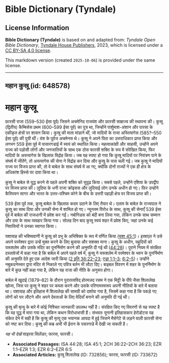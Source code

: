 # Bible Dictionary (Tyndale)

## License Information

**Bible Dictionary (Tyndale)** is based on and adapted from: _Tyndale Open Bible Dictionary_, [Tyndale House Publishers](https://tyndaleopenresources.com/), 2023, which is licensed under a [CC BY-SA 4.0 license](https://creativecommons.org/licenses/by-sa/4.0/legalcode.en).

This markdown version (created `2025-10-06`) is provided under the same license.



--------------------------------

## महान कुस्रू (id: 648578)

महान कुस्रू
===========

फ़ारसी राजा (559–530 ईसा पूर्व) जिसने अचमेनिद राजवंश और फ़ारसी साम्राज्य की स्थापना की। कुस्रू (द्वितीय) कैम्बिसेस प्रथम (600–599 ईसा पूर्व) का पुत्र था, जिन्होंने पार्शुमाश\-अंशान और पारसा के एकीकृत क्षेत्रों पर शासन किया। कुस्रू की माता मांडाने थीं, जो मादियों के राजा अस्तियागेस (585?–550 ईसा पूर्व) की पुत्री थीं। वंश के पूर्वज अचमेनस थे। कुस्रू ने अपने पिता का उत्तराधिकार प्राप्त किया और लगभग 559 ईसा पूर्व में पासारगडाई में स्वयं को स्थापित किया। महत्वाकांक्षी और साहसी, उन्होंने अपने राज्य को पड़ोसी लोगों और जनजातियों के साथ एक ठोस फारसी शक्ति के रूप में संरेखित किया, फिर मादियों के अस्त्यागेस के खिलाफ विद्रोह किया। जब यह स्पष्ट हो गया कि कुस्रू मादियों पर नियंत्रण पाने के संघर्ष में जीतेंगे, तो अस्त्यागेस की सेना ने विद्रोह कर दिया और कुस्रू के पास चली गई। जब कुस्रू ने मादियों राज्य पर विजय प्राप्त की, तो वे बाबेल के साथ संघर्ष में आ गए, क्योंकि दोनों राज्यों ने एक ही क्षेत्र के अधिकांश हिस्से पर दावा किया था।

कुस्रू ने बाबेल से युद्ध करने से पहले अपनी शक्ति को सुदृढ़ किया। सबसे पहले, उन्होंने एशिया के उपद्वीप पर विजय प्राप्त की। लुदिया के धनी राजा क्रोइसस और लुदियाई लोग उनके अधीन हो गए। फिर उन्होंने कैस्पियन सागर और भारत के उत्तर\-पश्चिम कोने के बीच के उत्तरी पहाड़ी क्षेत्र पर विजय प्राप्त की।

539 ईसा पूर्व तक, कुस्रू बाबेल के खिलाफ कदम उठाने के लिए तैयार थे। एलाम के बाबेल के राज्यपाल ने कुस्रू का साथ दिया और उनकी सेना में शामिल हो गए। न्यूनतम विरोध के साथ, कुस्रू की सेनाएँ 539 ईसा पूर्व में बाबेल की राजधानी में प्रवेश कर गईं। नबोनिडस को बंदी बना लिया गया, लेकिन उनके साथ सम्मान और दया के साथ व्यवहार किया गया। सोलह दिन बाद कुस्रू स्वयं शहर में प्रवेश किए, जहां उनके कई निवासियों ने उनका स्वागत किया।

यशायाह की भविष्यवाणी ने कुस्रू को प्रभु के अभिषिक्त के रूप में वर्णित किया ([यशा 45:1](https://ref.ly/Isa45:1))। इस्राएल ने उसे अपने परमेश्वर द्वारा उन्हें मुक्त करने के लिए बुलाया और सशक्त माना। कुस्रू के अधीन, यहूदियों को यरूशलेम और उसके मंदिर का पुनर्निर्माण करने की अनुमति दी गई थी ([44:28](https://ref.ly/Isa44:28))। पुराने नियम में संरक्षित दस्तावेजों में कहा गया है कि बाबेल में अपने पहले वर्ष में, कुस्रू ने यरूशलेम में परमेश्वर के भवन के पुनर्निर्माण की अनुमति देते हुए एक आदेश जारी किया ([2 इति 36:22–23](https://ref.ly/2Chr36:22-2Chr36:23); [एज्रा 1:1–3](https://ref.ly/Ezra1:1-Ezra1:3); [6:2–5](https://ref.ly/Ezra6:2-Ezra6:5))। उन्होंने नबूकदनेस्सर द्वारा मंदिर से निकाले गए पवित्र बर्तन भी लौटा दिए। बाइबल विवरण में शहर के पुनर्निर्माण के बारे में कुछ नहीं कहा गया है, लेकिन यह राजा की नीति के अनुरूप होगा।

बाबेल में खुदाई (1879–82\) के दौरान पुरातत्वविद् होरमज़द रसम ने एक मिट्टी के पीपे जैसा शिलालेख खोजा, जिस पर कुस्रू ने शहर पर कब्ज़ा करने और उसके परिणामस्वरूप अपनी नीतियों के बारे में बताया था। यशायाह और इतिहास में शिलालेख की सामग्री को दर्शाया गया है, जिसमें कहा गया है कि पकड़े गए लोगों को घर लौटने और अपने देवताओं के लिए वेदियाँ बनाने की अनुमति दी गई थी।

कुस्रू की मृत्यु के बारे में कोई निश्चित जानकारी उपलब्ध नहीं है। संरक्षित किए गए विवरणों से यह स्पष्ट है कि वह युद्ध में मारा गया था, लेकिन कथन विरोधाभासी हैं। संभवतः यूनानी इतिहासकार हेरोडोटस यह संकेत देने में सही है कि कुस्रू की मृत्यु एक भयानक आपदा में हुई जिसने मैसेगेटे से लड़ने वाली फ़ारसी सेना को नष्ट कर दिया। कुस्रू की कब्र अभी भी ईरान के पसरगाडे में देखी जा सकती है।

*यह भी देखें*  साइरस सिलेंडर; फारस, फारसी।

* **Associated Passages:** ISA 44:28; ISA 45:1; 2CH 36:22–2CH 36:23; EZR 1:1–EZR 1:3; EZR 6:2–EZR 6:5
* **Associated Articles:** कुस्रू शिलालेख (ID: 732856); फारस, फारसी (ID: 733672)

